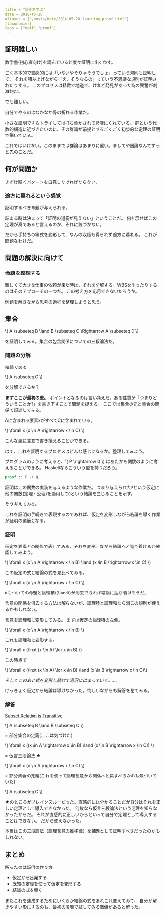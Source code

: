 ```yaml
---
title = "証明を学ぶ"
date = 2016-05-20
aliases = ["/posts/note/2016-05-20-learning-proof.html"]
[taxonomies]
tags = ["math","proof"]
---
```


証明難しい
------------------

数学書(初心者向け)を読んでいると度々証明に出くわす。

ごく基本的で直感的には「いやいやそりゃそうでしょ」っていう規則も証明して、
それを積み上げながら「え、そうなるの」っていう不思議な規則が証明されたりする。
このプロセスは精緻で地道で、けれど発見があった時の興奮が刺激的だ。

でも難しい。

自分でやるのはなかなか骨の折れる作業だ。

小さな証明ですらトライしては打ち負かされて悲嘆にくれている。
群という代数的構造に近づきたいのに、その群論が前提とするごくごく初歩的な定理の証明で躓いている。

これではいけない。このままでは群論はあまりに遠い。ましてや圏論なんてずっと先のことだ。

何が問題か
------------------

まずは躓くパターンを自覚しなければならない。

### 途方に暮れるという感覚

証明するべき命題が与えられる。

詰まる時は決まって「証明の道筋が見えない」ということだ。
何を示せばこの定理が真であると言えるのか、それに気づかない。

だから手持ちの等式を変形して、なんの収穫も得られず途方に暮れる。
これが問題なわけだ。

問題の解決に向けて
---------------------

### 命題を整理する

難しくて大きな仕事の依頼が来た時は、それを分解する。WBSを作ったりするのはそのアプローチの一つだ。
この考え方を応用できないだろうか。

例題を解きながら思考の過程を整理しようと思う。

集合
--------------------

\\(
A \\subseteq B \\land B \\subseteq C \\Rightarrow A \\subseteq C
\\)

を証明してみる。集合の包含関係についての三段論法だ。

### 問題の分解

結論である

\\( A \\subseteq C \\)

を分解できるか？

**まずここが最初の壁。**
ポイントとなるのは言い換えだ。ある性質が「つまりどういうことか?」を書き下すことで問題を捉える。
ここでは集合の元と集合の関係で記述してみる。

Aに含まれる要素xがすべてCに含まれている。

\\( \\forall x (x \\in A \\rightarrow x \\in C) \\)

こんな風に含意で書き換えることができる。

はて、これを証明するプロセスはどんな感じになるか。整理してみよう。

プログラムのように考えると、\\( P \\rightarrow Q \\) はあたかも関数のように考えることができる。
Haskellならこういう型を持つだろう。

```haskell
proof :: P -> Q
```

証明はこの関数の実装を与えるような作業だ。
つまり与えられた`P`という仮定に他の関数(定理・公理)を適用して`Q`という結論を生じることを示す。

そう考えてみる。

これを証明の手続きで表現するのであれば、仮定を変形しながら結論を導く作業が証明の道筋となる。

### 証明

仮定を要素との関係で表してみる。それを変形しながら結論へと辿り着けるか確認してみよう。

\\( \\forall x (x \\in A \\rightarrow x \\in B) \\land (x \\in B \\rightarrow x \\in C) \\)

この仮定の式と結論の式を見比べてみる。

\\( \\forall x (x \\in A \\rightarrow x \\in C) \\)

`B`についての命題と論理積\\(\\land\\)が消去できれば結論に辿り着けそうだ。

含意の関係を消去する方法は解らないが、論理積と論理和なら消去の規則が使えるかもしれない。

含意を論理和に変形してみる。
まずは仮定の論理積の左側。

\\( \\forall x (x \\in A \\rightarrow x \\in B) \\)

これを論理和に変形する。

\\( \\forall x (\\lnot (x \\in A) \\lor x \\in B) \\)

この時点で

\\( \\forall x (\\lnot (x \\in A) \\lor x \\in B) \\land (x \\in B \\rightarrow x \\in C)\\)

*そしてこのあと式を変形し続けて泥沼にはまっていく……。*

けっきょく仮定から結論は導けなかった。悔しいながらも解答を見てみる。

### 解答

[Subset Relation is Transitive](https://proofwiki.org/wiki/Subset_Relation_is_Transitive)

\\( A \\subseteq B \\land B \\subseteq C \\)

= 部分集合の定義(ここは気づけた)

\\( \\forall x ((x \\in A \\rightarrow x \\in B) \\land (x \\in B \\rightarrow x \\in C)) \\)

= 仮言三段論法 ★

\\( \\forall x (x \\in A \\rightarrow x \\in C) \\)

= 部分集合の定義(これを使って論理含意から関係へと戻すべきなのも気づいていた)

\\( A \\subseteq C \\)

★のところがブレイクスルーだった。直感的には分かることだが自分はそれを正しい定理として導入できなかった。
何故なら仮言三段論法という定理を知らなかったからだ。
それが直感的に正しいからといって自分で定理として導入することはできない。
だから使えなかった。

本当はこの三段論法（論理含意の推移律）を補題として証明すべきだったのかもしれない。

## まとめ

解ったのは証明の作り方。

- 仮定から出発する
- 既知の定理を使って仮定を変形する
- 結論の式を導く

またこれを達成するためにいくらか結論の式をあれこれ変えてみて、
自分が解きやすい形にするのも、最初の段階で試してみる価値があると解った。

